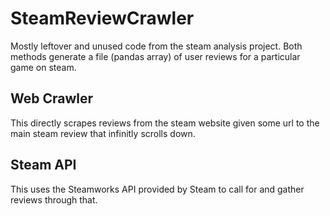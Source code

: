 # SteamReviewCrawler

Mostly leftover and unused code from the steam analysis project. Both methods generate a file (pandas array) of user reviews for a particular game on steam. 

## Web Crawler

This directly scrapes reviews from the steam website given some url to the main steam review that infinitly scrolls down.

## Steam API

This uses the Steamworks API provided by Steam to call for and gather reviews through that.
